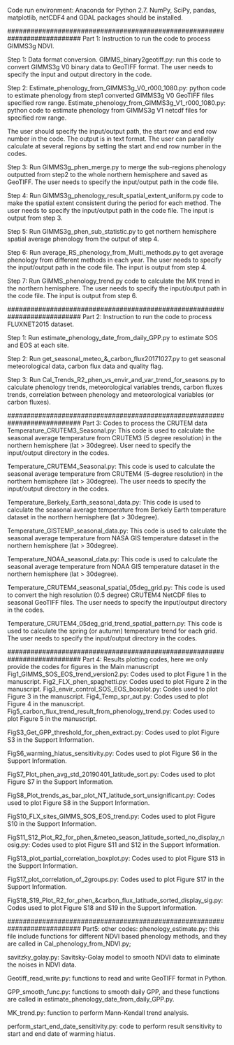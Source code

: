 Code run environment: Anaconda for Python 2.7. NumPy, SciPy, pandas, matplotlib, netCDF4 and GDAL packages should be installed. 

###########################################################################
Part 1: Instruction to run the code to process GIMMS3g NDVI.

Step 1: 
Data format conversion.
GIMMS_binary2geotiff.py: run this code to convert GIMMS3g V0 binary data to GeoTIFF format. The user needs to specify the input and output directory in the code.

Step 2:
Estimate_phenology_from_GIMMS3g_V0_r000_1080.py:  python code to estimate phenology from step1 converted GIMMS3g V0 GeoTIFF files specified row range.
Estimate_phenology_from_GIMMS3g_V1_r000_1080.py:  python code to estimate phenology from GIMMS3g V1 netcdf files for specified row range.

The user should specify the input/output path, the start row and end row number in the code. The output is in text format. 
The user can parallelly calculate at several regions by setting the start and end row number in the codes.

Step 3:
Run GIMMS3g_phen_merge.py to merge the sub-regions phenology outputted from step2 to the whole northern hemisphere and saved as GeoTIFF. 
The user needs to specify the input/output path in the code file.

Step 4:
Run GIMMS3g_phenology_result_spatial_extent_uniform.py code to make the spatial extent consistent during the period for each method.
The user needs to specify the input/output path in the code file. The input is output from step 3.

Step 5:
Run GIMMS3g_phen_sub_statistic.py to get northern hemisphere spatial average phenology from the output of step 4. 

Step 6:
Run average_RS_phenology_from_Multi_methods.py to get average phenology from different methods in each year. The user needs to specify the input/output path in the code file. The input is output from step 4.

Step 7:
Run GIMMS_phenology_trend.py code to calculate the MK trend in the northern hemisphere. The user needs to specify the input/output path in the code file. The input is output from step 6.



###########################################################################
Part 2: Instruction to run the code to process FLUXNET2015 dataset.

Step 1:
Run estimate_phenology_date_from_daily_GPP.py to estimate SOS and EOS at each site.

Step 2:
Run get_seasonal_meteo_&_carbon_flux20171027.py to get seasonal meteorological data, carbon flux data and quality flag.

Step 3:
Run Cal_Trends_R2_phen_vs_envir_and_var_trend_for_seasons.py to calculate phenology trends, meteorological variables trends, carbon fluxes trends, correlation between phenology and meteorological variables (or carbon fluxes).


###########################################################################
Part 3: Codes to process the CRUTEM data
Temperature_CRUTEM3_Seasonal.py: This code is used to calculate the seasonal average temperature from CRUTEM3 (5 degree resolution) in the northern hemisphere (lat > 30degree). User need to specify the input/output directory in the codes.

Temperature_CRUTEM4_Seasonal.py: This code is used to calculate the seasonal average temperature from CRUTEM4 (5-degree resolution) in the northern hemisphere (lat > 30degree). The user needs to specify the input/output directory in the codes.

Temperature_Berkely_Earth_seasonal_data.py: This code is used to calculate the seasonal average temperature from Berkely Earth temperature dataset in the northern hemisphere (lat > 30degree).

Temperature_GISTEMP_seasonal_data.py: This code is used to calculate the seasonal average temperature from NASA GIS temperature dataset in the northern hemisphere (lat > 30degree).

Temperature_NOAA_seasonal_data.py: This code is used to calculate the seasonal average temperature from NOAA GIS temperature dataset in the northern hemisphere (lat > 30degree).

Temperature_CRUTEM4_seasonal_spatial_05deg_grid.py: This code is used to convert the high resolution (0.5 degree) CRUTEM4 NetCDF files to seasonal GeoTIFF files. The user needs to specify the input/output directory in the codes.

Temperature_CRUTEM4_05deg_grid_trend_spatial_pattern.py: This code is used to calculate the spring (or autumn) temperature trend for each grid. The user needs to specify the input/output directory in the codes.

###########################################################################
Part 4: Results plotting codes, here we only provide the codes for figures in the Main manuscript
Fig1_GIMMS_SOS_EOS_trend_version2.py: Codes used to plot Figure 1 in the manuscript.
Fig2_FLX_phen_spaghetti.py: Codes used to plot Figure 2 in the manuscript.
Fig3_envir_control_SOS_EOS_boxplot.py: Codes used to plot Figure 3 in the manuscript.
Fig4_Temp_spr_aut.py: Codes used to plot Figure 4 in the manuscript.
Fig5_carbon_flux_trend_result_from_phenology_trend.py: Codes used to plot Figure 5 in the manuscript.

FigS3_Get_GPP_threshold_for_phen_extract.py: Codes used to plot Figure S3 in the Support Information.

FigS6_warming_hiatus_sensitivity.py: Codes used to plot Figure S6 in the Support Information.

FigS7_Plot_phen_avg_std_20190401_latitude_sort.py: Codes used to plot Figure S7 in the Support Information.

FigS8_Plot_trends_as_bar_plot_NT_latitude_sort_unsignificant.py: Codes used to plot Figure S8 in the Support Information.

FigS10_FLX_sites_GIMMS_SOS_EOS_trend.py: Codes used to plot Figure S10 in the Support Information.

FigS11_S12_Plot_R2_for_phen_&meteo_season_latitude_sorted_no_display_nosig.py: Codes used to plot Figure S11 and S12 in the Support Information.

FigS13_plot_partial_correlation_boxplot.py: Codes used to plot Figure S13 in the Support Information.

FigS17_plot_correlation_of_2groups.py: Codes used to plot Figure S17 in the Support Information.

FigS18_S19_Plot_R2_for_phen_&carbon_flux_latitude_sorted_display_sig.py: Codes used to plot Figure S18 and S19 in the Support Information.

###########################################################################
Part5: other codes:
phenology_estimate.py: this file include functions for different NDVI based phenology methods, and they are called in Cal_phenology_from_NDVI.py;

savitzky_golay.py: Savitsky-Golay model to smooth NDVI data to eliminate the noises in NDVI data.

Geotiff_read_write.py: functions to read and write GeoTIFF format in Python.

GPP_smooth_func.py: functions to smooth daily GPP, and these functions are called in estimate_phenology_date_from_daily_GPP.py.

MK_trend.py: function to perform Mann-Kendall trend analysis.

perform_start_end_date_sensitivity.py: code to perform result sensitivity to start and end date of warming hiatus.



